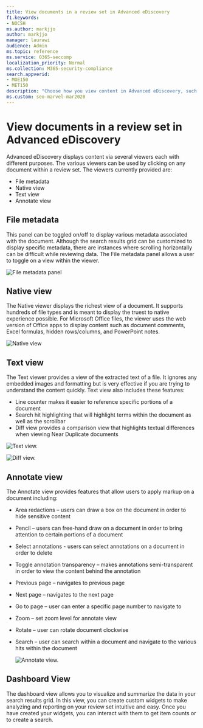 ```yaml
---
title: View documents in a review set in Advanced eDiscovery
f1.keywords:
- NOCSH
ms.author: markjjo
author: markjjo
manager: laurawi
audience: Admin
ms.topic: reference
ms.service: O365-seccomp
localization_priority: Normal
ms.collection: M365-security-compliance
search.appverid:
- MOE150
- MET150
description: "Choose how you view content in Advanced eDiscovery, such as text, annotate, converted, or native view."
ms.custom: seo-marvel-mar2020
---
```


# View documents in a review set in Advanced eDiscovery

Advanced eDiscovery displays content via several viewers each with different purposes. The various viewers can be used by clicking on any document within a review set. The viewers currently provided are:

- File metadata
- Native view
- Text view
- Annotate view

## File metadata

This panel can be toggled on/off to display various metadata associated with the document. Although the search results grid can be customized to display specific metadata, there are instances where scrolling horizontally can be difficult while reviewing data. The File metadata panel allows a user to toggle on a view within the viewer.

![File metadata panel
](../media/Reviewimage2.png)

## Native view

The Native viewer displays the richest view of a document. It supports hundreds of file types and is meant to display the truest to native experience possible. For Microsoft Office files, the viewer uses the web version of Office apps to display content such as document comments, Excel formulas, hidden rows/columns, and PowerPoint notes.

![Native view
](../media/Reviewimage3.png)

## Text view

The Text viewer provides a view of the extracted text of a file. It ignores any embedded images and formatting but is very effective if you are trying to understand the content quickly. Text view also includes these features:

- Line counter makes it easier to reference specific portions of a document
- Search hit highlighting that will highlight terms within the document as well as the scrollbar
- Diff view provides a comparison view that highlights textual differences when viewing Near Duplicate documents

![Text view.](../media/Reviewimage4.png)

![Diff view.](../media/Reviewimage5.png)

## Annotate view

The Annotate view provides features that allow users to apply markup on a document including:

- Area redactions – users can draw a box on the document in order to hide sensitive content
- Pencil – users can free-hand draw on a document in order to bring attention to certain portions of a document
- Select annotations - users can select annotations on a document in order to delete
- Toggle annotation transparency – makes annotations semi-transparent in order to view the content behind the annotation
- Previous page – navigates to previous page
- Next page – navigates to the next page
- Go to page – user can enter a specific page number to navigate to
- Zoom – set zoom level for annotate view
- Rotate – user can rotate document clockwise
- Search – user can search within a document and navigate to the various hits within the document

  ![Annotate view.](../media/Reviewimage1.png)

## Dashboard View

The dashboard view allows you to visualize and summarize the data in your search results grid. In this view, you can create custom widgets to make analyzing and reporting on your review set intuitive and easy. Once you have created your widgets, you can interact with them to get item counts or to create a search.
